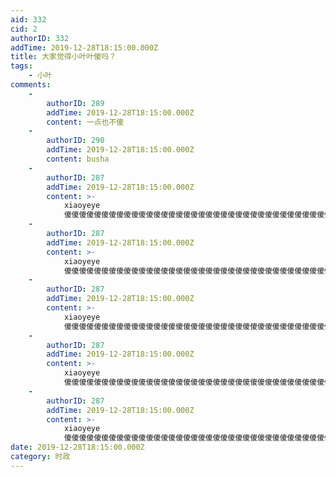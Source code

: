 ```yaml
---
aid: 332
cid: 2
authorID: 332
addTime: 2019-12-28T18:15:00.000Z
title: 大家觉得小叶叶傻吗？
tags:
    - 小叶
comments:
    -
        authorID: 289
        addTime: 2019-12-28T18:15:00.000Z
        content: 一点也不傻
    -
        authorID: 290
        addTime: 2019-12-28T18:15:00.000Z
        content: busha
    -
        authorID: 287
        addTime: 2019-12-28T18:15:00.000Z
        content: >-
            xiaoyeye
            傻傻傻傻傻傻傻傻傻傻傻傻傻傻傻傻傻傻傻傻傻傻傻傻傻傻傻傻傻傻傻傻傻傻傻傻傻傻傻傻傻傻傻傻傻傻傻傻傻傻傻傻傻傻傻傻傻傻傻傻傻傻傻傻傻傻傻傻傻傻傻傻傻傻傻傻傻傻傻傻傻傻傻傻傻傻傻傻傻傻傻傻傻傻
    -
        authorID: 287
        addTime: 2019-12-28T18:15:00.000Z
        content: >-
            xiaoyeye
            傻傻傻傻傻傻傻傻傻傻傻傻傻傻傻傻傻傻傻傻傻傻傻傻傻傻傻傻傻傻傻傻傻傻傻傻傻傻傻傻傻傻傻傻傻傻傻傻傻傻傻傻傻傻傻傻傻傻傻傻傻傻傻傻傻傻傻傻傻傻傻傻傻傻傻傻傻傻傻傻傻傻傻傻傻傻傻傻傻傻傻傻傻傻
    -
        authorID: 287
        addTime: 2019-12-28T18:15:00.000Z
        content: >-
            xiaoyeye
            傻傻傻傻傻傻傻傻傻傻傻傻傻傻傻傻傻傻傻傻傻傻傻傻傻傻傻傻傻傻傻傻傻傻傻傻傻傻傻傻傻傻傻傻傻傻傻傻傻傻傻傻傻傻傻傻傻傻傻傻傻傻傻傻傻傻傻傻傻傻傻傻傻傻傻傻傻傻傻傻傻傻傻傻傻傻傻傻傻傻傻傻傻傻
    -
        authorID: 287
        addTime: 2019-12-28T18:15:00.000Z
        content: >-
            xiaoyeye
            傻傻傻傻傻傻傻傻傻傻傻傻傻傻傻傻傻傻傻傻傻傻傻傻傻傻傻傻傻傻傻傻傻傻傻傻傻傻傻傻傻傻傻傻傻傻傻傻傻傻傻傻傻傻傻傻傻傻傻傻傻傻傻傻傻傻傻傻傻傻傻傻傻傻傻傻傻傻傻傻傻傻傻傻傻傻傻傻傻傻傻傻傻傻
    -
        authorID: 287
        addTime: 2019-12-28T18:15:00.000Z
        content: >-
            xiaoyeye
            傻傻傻傻傻傻傻傻傻傻傻傻傻傻傻傻傻傻傻傻傻傻傻傻傻傻傻傻傻傻傻傻傻傻傻傻傻傻傻傻傻傻傻傻傻傻傻傻傻傻傻傻傻傻傻傻傻傻傻傻傻傻傻傻傻傻傻傻傻傻傻傻傻傻傻傻傻傻傻傻傻傻傻傻傻傻傻傻傻傻傻傻傻傻
date: 2019-12-28T18:15:00.000Z
category: 时政
---
```



